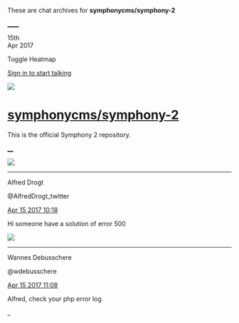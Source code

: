 These are chat archives for **symphonycms/symphony-2**

[__](/symphonycms/symphony-2/archives/2017/04/16)[__](/symphonycms/symphony-2/archives/2017/04/14)

15th  
Apr 2017

Toggle Heatmap

[Sign in to start talking](/login?action=login&button=archive-login)

![](https://avatars-02.gitter.im/group/iv/3/57542c45c43b8c601977197e?s=48)

#  [symphonycms/symphony-2](/symphonycms/symphony-2)

This is the official Symphony 2 repository.

[ __](/orgs/symphonycms/rooms "More symphonycms rooms")

![](https://pbs.twimg.com/profile_images/2241330676/DSC00949_bigger.jpg)

____

Alfred Drogt

@AlfredDrogt_twitter

[Apr 15 2017
10:18](https://gitter.im/symphonycms/symphony-2?at=58f1f373f22385553d42c310)

Hi someone have a solution of error 500

![](https://avatars1.githubusercontent.com/u/4136426?v=4&s=30)

____

Wannes Debusschere

@wdebusschere

[Apr 15 2017
11:08](https://gitter.im/symphonycms/symphony-2?at=58f1ff29881b89e10151dfd7)

Alfred, check your php error log

_

